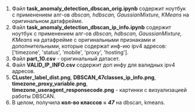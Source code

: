 1. Файл **task_anomaly_detection_dbscan_orig.ipynb** содержит ноутбук с применением алг-ов _dbscan, hdbscan, GaussianMixture, KMeans_ на оригинальном датафрейме.
2. Файл **task_anomaly_detection_dbscan_ip_info.ipynb** содержит ноутбук с применением алг-ов _dbscan, hdbscan, GaussianMixture, KMeans_ на датафрейме с оригинальными признаками и дополнительными, которые содержат инф-ию ipv4 адресов: ['timezone', 'status', 'mobile', 'proxy', 'hosting'].
3. Файл **part_10.csv** - оригинальный датасет.
4. Файл **VALID_IP_INFO.csv** содержит доп инфу для валидных ipv4 адресов.
5. **CLuster_label_dist.png**, **DBSCAN_47classes_ip_info.png**, **timezone_proxy_variable.png**, **timezone_useragent_responsecode.png** - картинки с визуализацией работы DBSCAN.
6. В целом, получила **кол-во классов = _47_** на dbscan, kmeans.
